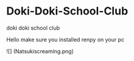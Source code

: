 # Doki-Doki-School-Club
doki doki school club


Hello make sure you installed renpy on your pc


![]  (Natsukiscreaming.png)
